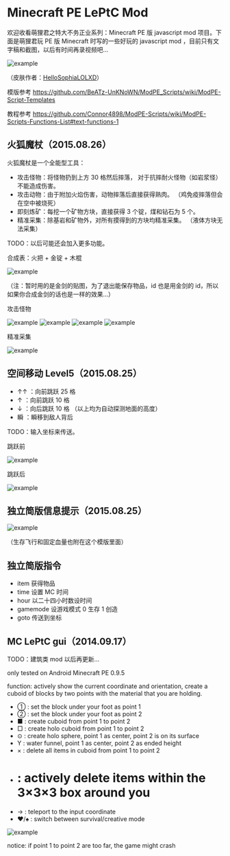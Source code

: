 ﻿Minecraft PE LePtC Mod
======

欢迎收看萌狸君之特大不务正业系列：Minecraft PE 版 javascript mod 项目。下面是萌狸君玩 PE 版 Minecraft 时写的一些好玩的 javascript mod ，目前只有文字稿和截图，以后有时间再录视频吧…



![example](https://github.com/LePtC/MC-PE-Mod/blob/master/skin.png)

（皮肤作者：[HelloSophiaLOLXD](http://mcpehub.com/skin/cute-fox-skin)）


模版参考 https://github.com/BeATz-UnKNoWN/ModPE_Scripts/wiki/ModPE-Script-Templates

教程参考 https://github.com/Connor4898/ModPE-Scripts/wiki/ModPE-Scripts-Functions-List#text-functions-1



## 火狐魔杖（2015.08.26）

火狐魔杖是一个全能型工具：

- 攻击怪物：将怪物扔到上方 30 格然后摔落，
对于抗摔耐火怪物（如岩浆怪）不能造成伤害。
- 攻击动物：由于附加火焰伤害，动物摔落后直接获得熟肉。
（鸡免疫摔落但会在空中被烧死）
- 即刻炼矿：每挖一个矿物方块，直接获得 3 个锭，煤和钻石为 5 个。
- 精准采集：除基岩和矿物外，对所有摸得到的方块均精准采集。
（液体方块无法采集）

TODO：以后可能还会加入更多功能。


合成表：火把 + 金锭 + 木棍

![example](https://github.com/LePtC/MC-PE-Mod/blob/master/20150826172509.png)

（注：暂时用的是金剑的贴图，为了退出能保存物品，id 也是用金剑的 id，所以如果你合成金剑的话也是一样的效果…）

攻击怪物

![example](https://github.com/LePtC/MC-PE-Mod/blob/master/20150826172920.png)
![example](https://github.com/LePtC/MC-PE-Mod/blob/master/20150826172922.png)
![example](https://github.com/LePtC/MC-PE-Mod/blob/master/20150826172924.png)
![example](https://github.com/LePtC/MC-PE-Mod/blob/master/20150826172925.png)

精准采集

![example](https://github.com/LePtC/MC-PE-Mod/blob/master/20150826173848.png)



## 空间移动 Level5（2015.08.25）

- ↑↑ ：向前跳跃 25 格
- ↑ ：向前跳跃 10 格
- ↓ ：向后跳跃 10 格
（以上均为自动探测地面的高度）
- 瞬 ：瞬移到敌人背后

TODO：输入坐标来传送。

跳跃前

![example](https://github.com/LePtC/MC-PE-Mod/blob/master/20150826000823.png)

跳跃后

![example](https://github.com/LePtC/MC-PE-Mod/blob/master/20150826000830.png)


## 独立简版信息提示（2015.08.25）

![example](https://github.com/LePtC/MC-PE-Mod/blob/master/20150825232725.png)

（生存飞行和固定血量也附在这个模版里面）

## 独立简版指令

- item 获得物品
- time 设置 MC 时间
- hour 以二十四小时数设时间
- gamemode 设游戏模式 0 生存 1 创造
- goto 传送到坐标



## MC LePtC gui（2014.09.17）

TODO：建筑类 mod 以后再更新…

only tested on Android Minecraft PE 0.9.5

function: actively show the current coordinate and orientation, create a cuboid of blocks by two points with the material that you are holding.

- ① : set the block under your foot as point 1
- ② : set the block under your foot as point 2
- ■ : create cuboid from point 1 to point 2
- □ : create holo cuboid from point 1 to point 2
- ⊙ : create holo sphere, point 1 as center, point 2 is on its surface
- Y : water funnel, point 1 as center, point 2 as ended height
- × : delete all items in cuboid from point 1 to point 2
- #  : actively delete items within the 3×3×3 box around you
- → : teleport to the input coordinate
- ♥/♠ : switch between survival/creative mode

![example](https://github.com/LePtC/MC-PE-Mod/blob/master/2014-09-17-12-14-29.png)

notice: if point 1 to point 2 are too far, the game might crash
